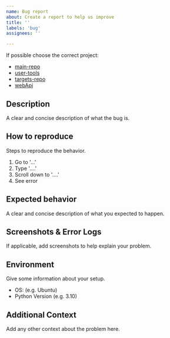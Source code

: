 ```yaml
---
name: Bug report
about: Create a report to help us improve
title: ''
labels: 'bug'
assignees: ''

---
```


If possible choose the correct project:

- [main-repo](https://github.com/nes-lab/shepherd/issues)
- [user-tools](https://github.com/nes-lab/shepherd-tools/issues)
- [targets-repo](https://github.com/nes-lab/shepherd-targets/issues)
- [webApi](https://github.com/nes-lab/shepherd-webapi/issues)

## Description

A clear and concise description of what the bug is.

## How to reproduce

Steps to reproduce the behavior.

1. Go to '...'
2. Type '....'
3. Scroll down to '....'
4. See error

## Expected behavior

A clear and concise description of what you expected to happen.

## Screenshots & Error Logs

If applicable, add screenshots to help explain your problem.

## Environment

Give some information about your setup.

- OS: (e.g. Ubuntu)
- Python Version (e.g. 3.10)

## Additional Context

Add any other context about the problem here.
